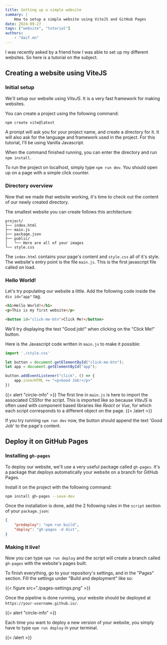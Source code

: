 ```yaml
---
title: Setting up a simple website
summary: |
    How to setup a simple website using ViteJS and GitHub Pages
date: 2024-09-27
tags: ["website", "tutorial"]
authors:
    - "daif.en"
---
```


I was recently asked by a friend how I was able to set up my different websites.
So here is a tutorial on the subject.

## Creating a website using ViteJS

### Initial setup

We'll setup our website using *ViteJS*. It is a very fast framework for making
websites.

You can create a project using the following command:

```bash
npm create vite@latest
```

A prompt will ask you for your project name, and create a directory for it.
It will also ask for the language and framework used in the project.
For this tutorial, I'll be using Vanilla Javascript.

When the command finished running, you can enter the directory and run
`npm install`.

To run the project on localhost, simply type `npm run dev`.
You should open up on a page with a simple click counter.

### Directory overview

Now that we made that website working, it's time to check out the content of our
newly created directory.

The smallest website you can create follows this architecture:

```
project/
├── index.html
├── main.js
├── package.json
├── public/
│   └── Here are all of your images
└── style.css
```

The `index.html` contains your page's content and `style.css` all of it's style.
The website's entry point is the file `main.js`. This is the first javascript
file called on load.

### Hello World!

Let's try populating our website a little. Add the following code inside the 
`div id="app"` tag.

```html
<h1>Hello World!</h1>
<p>This is my first website</p>

<button id="click-me-btn">Click Me!</button>
```

We'll try displaying the text "Good job!" when clicking on the "Click Me!"
button.

Here is the Javascript code written in `main.js` to make it possible:

```js
import './style.css'

let button = document.getElementById("click-me-btn");
let app = document.getElementById("app");

button.addEventListener("click", () => {
    app.innerHTML += "<p>Good Job!</p>"
})
```

{{< alert "circle-info" >}}
The first line in `main.js` is here to import the associated CSSfor the script.
This is imported like so because *ViteJS* is often used with component based
libraries like *React* or *Vue*, for which each script corresponds to a
different object on the page.
{{< /alert >}}

If you try running `npm run dev` now, the button should append the text 'Good Job'
to the page's content.

## Deploy it on GitHub Pages

### Installing `gh-pages`

To deploy our website, we'll use a very useful package called `gh-pages`.
It's a package that deploys automatically your website on a branch for
GitHub Pages.

Install it on the project with the following command:

```bash
npm install gh-pages --save-dev
```

Once the installation is done, add the 2 following rules in the `script` section
of your `package.json`:

```json
{
    "predeploy": "npm run build",
    "deploy": "gh-pages -d dist",
}
```

### Making it live!

Now you can type `npm run deploy` and the script will create a branch called
`gh-pages` with the website's pages built.

To finish everything, go to your repository's settings, and in the "Pages"
section.
Fill the settings under "Build and deployment" like so:

{{< figure src="./pages-settings.png" >}}

Once the pipeline is done running, your website should be deployed at
`https://your-username.github.io/`.

{{< alert "circle-info" >}}

Each time you want to deploy a new version of your website, you simply have to
type `npm run deploy` in your terminal.

{{< /alert >}}

